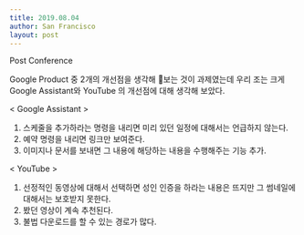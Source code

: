 ```yaml
---
title: 2019.08.04
author: San Francisco
layout: post
---
```


Post Conference

Google Product 중 2개의 개선점을 생각해 보는 것이 과제였는데 우리 조는 크게 Google Assistant와 YouTube 의 개선점에 대해 생각해 보았다.

< Google Assistant >
1. 스케줄을 추가하라는 명령을 내리면 미리 있던 일정에 대해서는 언급하지 않는다.
2. 예약 명령을 내리면 링크만 보여준다.
3. 이미지나 문서를 보내면 그 내용에 해당하는 내용을 수행해주는 기능 추가.

< YouTube >
1. 선정적인 동영상에 대해서 선택하면 성인 인증을 하라는 내용은 뜨지만 그 썸네일에 대해서는 보호받지 못한다.
2. 봤던 영상이 계속 추천된다.
3. 불법 다운로드를 할 수 있는 경로가 많다.